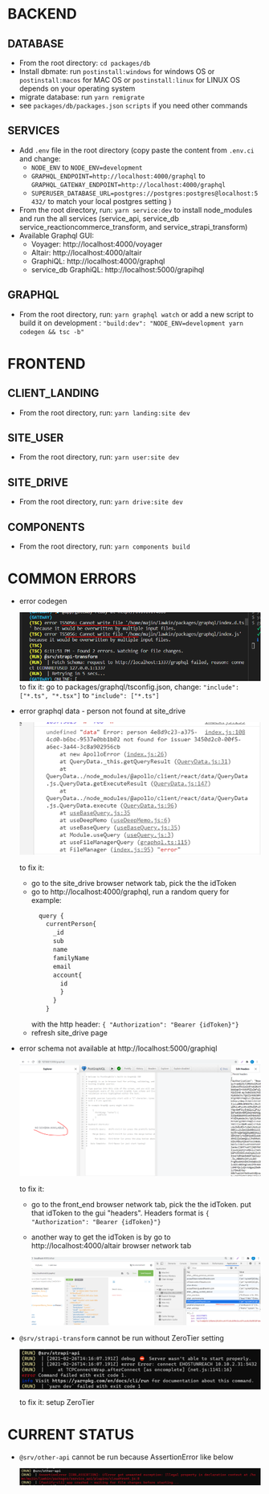 # BACKEND

## DATABASE

- From the root directory: `cd packages/db`
- Install dbmate: run `postinstall:windows` for windows OS or `postinstall:macos` for MAC OS or `postinstall:linux` for LINUX OS depends on your operating system
- migrate database: run `yarn remigrate`
- see `packages/db/packages.json` `scripts` if you need other commands

## SERVICES

- Add `.env` file in the root directory (copy paste the content from `.env.ci` and change:
  - `NODE_ENV` to `NODE_ENV=development`
  - `GRAPHQL_ENDPOINT=http://localhost:4000/graphql` to `GRAPHQL_GATEWAY_ENDPOINT=http://localhost:4000/graphql`
  - `SUPERUSER_DATABASE_URL=postgres://postgres:postgres@localhost:5432/` to match your local postgres setting
    )
- From the root directory, run: `yarn service:dev` to install node_modules and run the all services (service_api, service_db service_reactioncommerce_transform, and service_strapi_transform)
- Available Graphql GUI:
  - Voyager: http://localhost:4000/voyager
  - Altair: http://localhost:4000/altair
  - GraphiQL: http://localhost:4000/graphql
  - service_db GraphiQL: http://localhost:5000/grapihql

## GRAPHQL

- From the root directory, run: `yarn graphql watch` or add a new script to build it on development : `"build:dev": "NODE_ENV=development yarn codegen && tsc -b"`

# FRONTEND

## CLIENT_LANDING

- From the root directory, run: `yarn landing:site dev`

## SITE_USER

- From the root directory, run: `yarn user:site dev`

## SITE_DRIVE

- From the root directory, run: `yarn drive:site dev`

## COMPONENTS

- From the root directory, run: `yarn components build`

# COMMON ERRORS

- error codegen

  ![yarn graphql build:dev](./screenshots/codegen-error-ts3056.png 'codegen error')
  to fix it: go to packages/graphql/tsconfig.json, change:
  `"include": ["*.ts", "*.tsx"]` to `"include": ["*.ts"]`

- error graphql data - person not found at site_drive

  ![yarn drive:site dev](./screenshots/person-not-found.png 'person xxx not found')

  to fix it:

  - go to the site_drive browser network tab, pick the the idToken
  - go to http://localhost:4000/graphql, run a random query for example:
    ```js
      query {
        currentPerson{
          _id
          sub
          name
          familyName
          email
          account{
            id
            }
          }
        }
    ```
    with the http header:
    `{ "Authorization": "Bearer {idToken}"}`
  - refresh site_drive page

- error schema not available at http://localhost:5000/graphiql

  ![yarn graphile:service dev](./screenshots/error-no-shema-available.png 'schema not available on gui')

  to fix it:

  - go to the front_end browser network tab, pick the the idToken. put that idToken to the gui "headers". Headers format is `{ "Authorization": "Bearer {idToken}"}`
  - another way to get the idToken is by go to http://localhost:4000/altair browser network tab

    ![yarn graphile:service dev](./screenshots/how-to-get-idToken.png 'schema not available on gui')

- `@srv/strapi-transform` cannot be run without ZeroTier setting

  ![yarn graphile:service dev](./screenshots/error-strapi.png 'schema not available on gui')

    to fix it: setup ZeroTier

# CURRENT STATUS

- `@srv/other-api` cannot be run because AssertionError like below

  ![AssertionError](./screenshots/error-from-other-api.png 'AssertionError')
